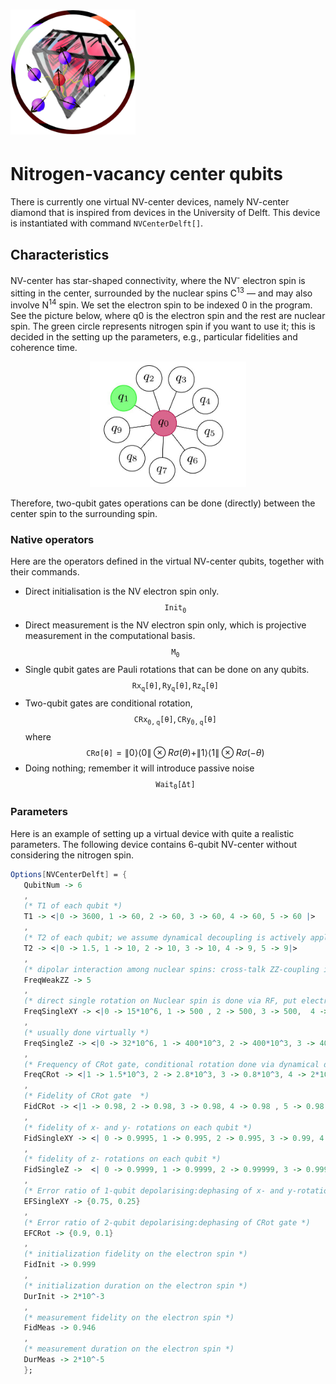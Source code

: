 
# <img src="../supplement/web/nvc.png" width="200" height="200" alt="Alt text">
# Nitrogen-vacancy center qubits

There is currently one virtual NV-center devices, namely NV-center diamond that is inspired from devices in the University of Delft. This device is instantiated with command ``NVCenterDelft[]``.


## Characteristics

NV-center has star-shaped connectivity, where the NV<sup>-</sup>  electron spin is sitting in the center, surrounded by the nuclear spins C<sup>13</sup> &mdash; and may also involve N<sup>14</sup> spin.
We set the electron spin to be indexed 0 in the program. See the picture below, where q0 is the electron spin and the rest are nuclear spin. The green circle represents nitrogen spin if you want to use it; this is decided in the setting up the parameters, e.g.,  particular fidelities and coherence time.


<div align="center">
 <img src="../supplement/web/conn_nvc.jpg" width="250" alt="Alt text">
</div>

Therefore, two-qubit gates operations can be done (directly) between the center spin to the surrounding spin.


### Native operators

Here are the operators defined in the virtual NV-center qubits, together with their commands.

- Direct initialisation is the NV electron spin only.
$$
\mathtt{Init_0}
$$
- Direct measurement is the NV electron spin only, which is projective measurement in the computational basis.
$$
\mathtt{M_0}
$$
- Single qubit gates are Pauli rotations that can be done on any qubits.
$$
\mathtt{Rx_q[\theta]}, \mathtt{Ry_q[\theta]}, \mathtt{Rz_q[\theta]}
$$
- Two-qubit gates are conditional rotation,
$$
\mathtt{CRx_{0,q}[\theta]}, \mathtt{CRy_{0,q}[\theta]}
$$
where  $$\mathtt{CR\sigma[\theta]}=\|0\rangle\langle0\|\otimes R\sigma(\theta)+\|1\rangle\langle1\|\otimes R\sigma(-\theta)$$
- Doing nothing; remember it will introduce passive noise
$$
\mathtt{Wait_0[\Delta t]}
$$

### Parameters

Here is an example of setting up a virtual device with quite a realistic parameters. The following device contains 6-qubit NV-center without considering the nitrogen spin. 

```Mathematica
Options[NVCenterDelft] = {
   QubitNum -> 6
   ,
   (* T1 of each qubit *)
   T1 -> <|0 -> 3600, 1 -> 60, 2 -> 60, 3 -> 60, 4 -> 60, 5 -> 60 |>
   ,
   (* T2 of each qubit; we assume dynamical decoupling is actively applied *)
   T2 -> <|0 -> 1.5, 1 -> 10, 2 -> 10, 3 -> 10, 4 -> 9, 5 -> 9|>
   ,
   (* dipolar interaction among nuclear spins: cross-talk ZZ-coupling in order of a few Hz on passive noise *)
   FreqWeakZZ -> 5
   ,
   (* direct single rotation on Nuclear spin is done via RF, put electron in state -1 leave out the Rx Ry on nuclear spins ideally. *)
   FreqSingleXY -> <|0 -> 15*10^6, 1 -> 500 , 2 -> 500, 3 -> 500,  4 -> 500, 5 -> 500|>
   ,
   (* usually done virtually *)
   FreqSingleZ -> <|0 -> 32*10^6, 1 -> 400*10^3, 2 -> 400*10^3, 3 -> 400*10^3, 4 -> 400*10^3, 5 -> 400*10^3|>
   ,
   (* Frequency of CRot gate, conditional rotation done via dynamical decoupling or dd+RF. The gate is conditioned on electron spin state *)
   FreqCRot -> <|1 -> 1.5*10^3, 2 -> 2.8*10^3, 3 -> 0.8*10^3, 4 -> 2*10^3 , 5 -> 2*10^3|>
   ,
   (* Fidelity of CRot gate  *)
   FidCRot -> <|1 -> 0.98, 2 -> 0.98, 3 -> 0.98, 4 -> 0.98 , 5 -> 0.98|>
   ,
   (* fidelity of x- and y- rotations on each qubit *)
   FidSingleXY -> <| 0 -> 0.9995, 1 -> 0.995, 2 -> 0.995, 3 -> 0.99, 4 -> 0.99, 5 -> 0.99 |>
   ,
   (* fidelity of z- rotations on each qubit *)
   FidSingleZ ->  <| 0 -> 0.9999, 1 -> 0.9999, 2 -> 0.99999, 3 -> 0.9999, 4 -> 0.999, 6 -> 0.99 |>
   ,
   (* Error ratio of 1-qubit depolarising:dephasing of x- and y-rotations  *)
   EFSingleXY -> {0.75, 0.25}
   ,
   (* Error ratio of 2-qubit depolarising:dephasing of CRot gate *)
   EFCRot -> {0.9, 0.1}
   ,
   (* initialization fidelity on the electron spin *)
   FidInit -> 0.999
   ,
   (* initialization duration on the electron spin *)
   DurInit -> 2*10^-3
   ,
   (* measurement fidelity on the electron spin *)
   FidMeas -> 0.946
   ,
   (* measurement duration on the electron spin *)
   DurMeas -> 2*10^-5
   };
```


